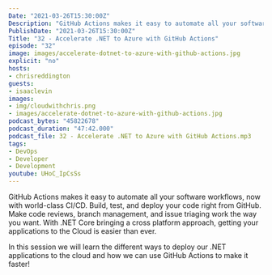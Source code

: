 ```yaml
---
Date: "2021-03-26T15:30:00Z"
Description: "GitHub Actions makes it easy to automate all your software workflows, now with world-class CI/CD. Build, test, and deploy your code right from GitHub. Make code reviews, branch management, and issue triaging work the way you want. With .NET Core bringing a cross platform approach, getting your applications to the Cloud is easier than ever. In this session we will learn the different ways to deploy our .NET applications to the cloud and how we can use GitHub Actions to make it faster!"
PublishDate: "2021-03-26T15:30:00Z"
Title: "32 - Accelerate .NET to Azure with GitHub Actions"
episode: "32"
image: images/accelerate-dotnet-to-azure-with-github-actions.jpg
explicit: "no"
hosts:
- chrisreddington
guests:
- isaaclevin
images:
- img/cloudwithchris.png
- images/accelerate-dotnet-to-azure-with-github-actions.jpg
podcast_bytes: "45822678"
podcast_duration: "47:42.000"
podcast_file: 32 - Accelerate .NET to Azure with GitHub Actions.mp3
tags:
- DevOps
- Developer
- Development
youtube: UHoC_IpCsSs
---
```

GitHub Actions makes it easy to automate all your software workflows, now with world-class CI/CD. Build, test, and deploy your code right from GitHub. Make code reviews, branch management, and issue triaging work the way you want. With .NET Core bringing a cross platform approach, getting your applications to the Cloud is easier than ever.

In this session we will learn the different ways to deploy our .NET applications to the cloud and how we can use GitHub Actions to make it faster!